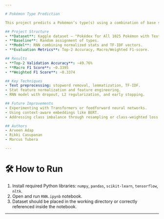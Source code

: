 ```yaml
---

# Pokémon Type Prediction

This project predicts a Pokémon’s type(s) using a combination of base stat distributions and Pokédex text descriptions. It approaches the task as a **multi-label classification problem** and uses a **Recurrent Neural Network (RNN)** with **TF-IDF vectorization** and **statistical feature engineering**.

## Project Structure
- **Dataset**: Kaggle dataset — "Pokédex for All 1025 Pokémon with Text Description."
- **Baseline**: Random assignment of types.
- **Model**: RNN combining normalized stats and TF-IDF vectors.
- **Evaluation Metrics**: Top-2 Accuracy, Macro/Weighted F1-score.

## Results
- **Top-2 Validation Accuracy**: ~49.76%
- **Macro F1 Score**: ~0.3395
- **Weighted F1 Score**: ~0.3374

## Key Techniques
- Text preprocessing: stopword removal, lemmatization, TF-IDF.
- Stat feature normalization and feature engineering.
- RNN model with dropout, L2 regularization, and early stopping.

## Future Improvements
- Experimenting with Transformers or feedforward neural networks.
- Using context-aware embeddings like BERT.
- Addressing class imbalance through resampling or class-weighted loss.

## Authors
- Arveen Adap
- Rikki Casupanan
- Marcus Tubera

---
```


# 🛠 How to Run
1. Install required Python libraries: `numpy`, `pandas`, `scikit-learn`, `tensorflow`, `nltk`.
2. Open and run `RNN.ipynb` notebook.
3. Dataset should be placed in the working directory or correctly referenced inside the notebook.

---
